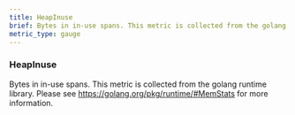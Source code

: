 ```yaml
---
title: HeapInuse
brief: Bytes in in-use spans. This metric is collected from the golang runtime library. Please see https://golang.org/pkg/runtime/#MemStats for more information.
metric_type: gauge
---
```

### HeapInuse

Bytes in in-use spans. This metric is collected from the golang runtime library. Please see https://golang.org/pkg/runtime/#MemStats for more information.
